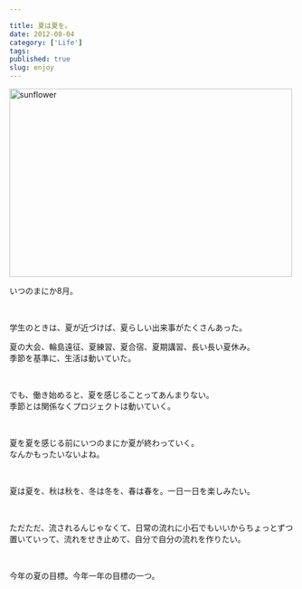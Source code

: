 ```yaml
---

title: 夏は夏を。
date: 2012-08-04
category: ['Life']
tags: 
published: true
slug: enjoy
---
```


<a href="http://www.flickr.com/photos/35571855@N06/7704643584/" title="sunflower by meganii, on Flickr"><img src="http://farm9.staticflickr.com/8012/7704643584_a9ca6df0e7.jpg" width="500" height="333" alt="sunflower"></a>

<p>いつのまにか8月。</p>

<br />
<p>学生のときは、夏が近づけば、夏らしい出来事がたくさんあった。</p>

<p>夏の大会、輪島遠征、夏練習、夏合宿、夏期講習、長い長い夏休み。<br />
季節を基準に、生活は動いていた。</p>

<br />

<p>でも、働き始めると、夏を感じることってあんまりない。
<br />季節とは関係なくプロジェクトは動いていく。</p>


<br />

<p>夏を夏を感じる前にいつのまにか夏が終わっていく。<br />
なんかもったいないよね。</p>

<br />

<p>夏は夏を、秋は秋を、冬は冬を、春は春を。一日一日を楽しみたい。</p>

<br />

<p>ただただ、流されるんじゃなくて、日常の流れに小石でもいいからちょっとずつ置いていって、流れをせき止めて、自分で自分の流れを作りたい。</p>

<br />

<p>今年の夏の目標。今年一年の目標の一つ。</p>

<br />
<br />
